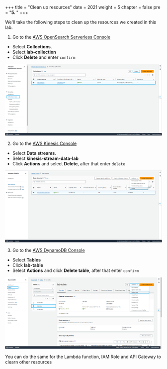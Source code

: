 +++
title = "Clean up resources"
date = 2021
weight = 5
chapter = false
pre = "<b>5. </b>"
+++

We'll take the following steps to clean up the resources we created in this lab.

1. Go to the [AWS OpenSearch Serverless Console](https://ap-southeast-1.console.aws.amazon.com/aos/home?region=ap-southeast-1#opensearch/dashboard)

- Select **Collections**.
- Select **lab-collection**
- Click **Delete** and enter `confirm`

![Clean OpenSearch](/images/5.cleanup/001-deleteopensearch.png)

2. Go to the [AWS Kinesis Console](https://ap-southeast-1.console.aws.amazon.com/kinesis/home?region=ap-southeast-1#/dashboard)

- Select **Data streams**.
- Select **kinesis-stream-data-lab**
- Click **Actions** and select **Delete**, after that enter `delete`

![Clean Kinesis](/images/5.cleanup/002-deletekinesis.png)

3. Go to the [AWS DynamoDB Console](https://ap-southeast-1.console.aws.amazon.com/dynamodbv2/home?region=ap-southeast-1#dashboard)

- Select **Tables**
- Click **lab-table**
- Select **Actions** and click **Delete table**, after that enter `confirm`

![Clean DynamoDB](/images/5.cleanup/003-deletedynamodb.png)

You can do the same for the Lambda function, IAM Role and API Gateway to clearn other resources
